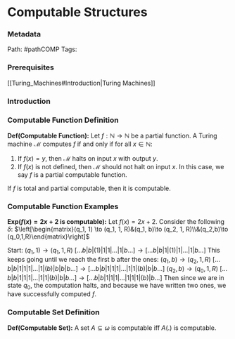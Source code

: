 # Computable Structures
### Metadata
Path: #pathCOMP
Tags:

### Prerequisites
[[Turing_Machines#Introduction|Turing Machines]]

### Introduction

### Computable Function Definition
**Def(Computable Function):** Let $f: \mathbb N \to \mathbb N$ be a partial function. A Turing machine $\mathcal M$ computes $f$ if and only if for all $x \in \mathbb N$:
1) If $f(x) = y$, then $\mathcal M$ halts on input $x$ with output $y$.
2) If $f(x)$ is not defined, then $\mathcal M$ should not halt on input $x$. In this case, we say $f$ is a partial computable function.

If $f$ is total and partial computable, then it is computable.


### Computable Function Examples
**Exp($f(x) = 2x + 2$ is computable):** Let $f(x) = 2x+2$. Consider the following $\delta:$
$\left[\begin{matrix}(q_1, 1) \to (q_1, 1, R)&(q_1, b)\to (q_2, 1, R)\\&(q_2,b)\to (q_0,1,R)\end{matrix}\right]$

Start: 
$(q_1,1)\to (q_1,1,R)$
$[\ldots b|b|(1)|1|1|\ldots |1| b \ldots] \to [\ldots b|b|1|(1)|1|\ldots |1| b \ldots]$
This keeps going until we reach the first b after the ones:
$(q_1,b)\to (q_2,1,R)$
$[\ldots b|b|1|1|1|\ldots |1| (b)|b|b|b \ldots] \to [\ldots b|b|1|1|1|\ldots |1| 1|(b)|b|b \ldots]$
$(q_2,b) \to (q_0,1,R)$
$[\ldots b|b|1|1|1|\ldots |1| 1|(b)|b|b \ldots] \to [\ldots b|b|1|1|1|\ldots |1| 1|1|(b)|b \ldots]$
Then since we are in state $q_0$, the computation halts, and because we have written two ones, we have successfully computed $f$.

### Computable Set Definition
**Def(Computable Set):** A set $A \subseteq \omega$ is computable iff $A(.)$ is computable.



